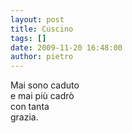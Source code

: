 ```yaml
---
layout: post
title: Cuscino
tags: []
date: 2009-11-20 16:48:00
author: pietro
---
```

Mai sono caduto<br/>e mai più cadrò<br/>con tanta<br/>grazia.
